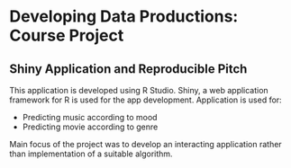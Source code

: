# Developing Data Productions: Course Project
## Shiny Application and Reproducible Pitch

This application is developed using R Studio. Shiny, a web 
application framework for R is used for the app development.
Application is used for:

- Predicting music according to mood
- Predicting movie according to genre

Main focus of the project was to develop an interacting 
application rather than implementation of a suitable algorithm.
